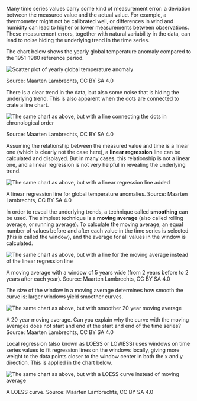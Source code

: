 Many time series values carry some kind of measurement error: a deviation between the measured value and the actual value. For example, a thermometer might not be calibrated well, or differences in wind and humidity can lead to higher or lower measurements between observations. These measurement errors, together with natural variability in the data, can lead to noise hiding the underlying trend in the time series.

The chart below shows the yearly global temperature anomaly compared to the 1951-1980 reference period.

![Scatter plot of yearly global temperature anomaly](A%20deep%20dive%20into%20line%20charts%2019f19ced975b445e8ceec77d2db0d74d/yearly-global-T-dots.png)

Source: Maarten Lambrechts, CC BY SA 4.0

There is a clear trend in the data, but also some noise that is hiding the underlying trend. This is also apparent when the dots are connected to crate a line chart.

![The same chart as above, but with a line connecting the dots in chronological order](A%20deep%20dive%20into%20line%20charts%2019f19ced975b445e8ceec77d2db0d74d/yearly-global-T-dots-connected.png)

Source: Maarten Lambrechts, CC BY SA 4.0

Assuming the relationship between the measured value and time is a linear one (which is clearly not the case here), a **linear regression** line can be calculated and displayed. But in many cases, this relationship is not a linear one, and a linear regression is not very helpful in revealing the underlying trend.

![The same chart as above, but with a linear regression line added](A%20deep%20dive%20into%20line%20charts%2019f19ced975b445e8ceec77d2db0d74d/yearly-global-T-lm.png)

A linear regression line for global temperature anomalies. Source: Maarten Lambrechts, CC BY SA 4.0

In order to reveal the underlying trends, a technique called **smoothing** can be used. The simplest technique is a **moving average** (also called rolling average, or running average). To calculate the moving average, an equal number of values before and after each value in the time series is selected (this is called the window), and the average for all values in the window is calculated.

![The same chart as above, but with a line for the moving average instead of the linear regression line](A%20deep%20dive%20into%20line%20charts%2019f19ced975b445e8ceec77d2db0d74d/yearly-global-T-5y-averages.png)

A moving average with a window of 5 years wide (from 2 years before to 2 years after each year). Source: Maarten Lambrechts, CC BY SA 4.0

The size of the window in a moving average determines how smooth the curve is: larger windows yield smoother curves.

![The same chart as above, but with smoother 20 year moving average](A%20deep%20dive%20into%20line%20charts%2019f19ced975b445e8ceec77d2db0d74d/yearly-global-T-20y-averages.png)

A 20 year moving average. Can you explain why the curve with the moving averages does not start and end at the start and end of the time series? Source: Maarten Lambrechts, CC BY SA 4.0

Local regression (also known as LOESS or LOWESS) uses windows on time series values to fit regression lines on the windows locally, giving more weight to the data points closer to the window center in both the x and y direction. This is applied in the chart below.

![The same chart as above, but with a LOESS curve instead of moving average](A%20deep%20dive%20into%20line%20charts%2019f19ced975b445e8ceec77d2db0d74d/yearly-global-T-loess.png)

A LOESS curve. Source: Maarten Lambrechts, CC BY SA 4.0